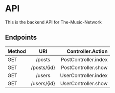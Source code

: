# API
This is the backend API for The-Music-Network

## Endpoints
| Method | URI           | Controller.Action      |
| ------ |:-------------:| ----------------------:|
| GET    | /posts        | PostController.index   |
| GET    | /posts/{id}   | PostController.show    |
| GET    | /users        | UserController.index   |
| GET    | /users/{id}   | UserController.show    |
